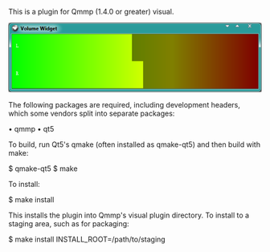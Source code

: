 This is a plugin for Qmmp (1.4.0 or greater) visual.

![Image](https://github.com/TTK-qmmp/qmmp-volume/blob/master/image/1.png?raw=true)

The following packages are required, including development headers,
which some vendors split into separate packages:

• qmmp
• qt5

To build, run Qt5's qmake (often installed as qmake-qt5) and then build
with make:

$ qmake-qt5
$ make

To install:

$ make install

This installs the plugin into Qmmp's visual plugin directory.  To install
to a staging area, such as for packaging:

$ make install INSTALL_ROOT=/path/to/staging